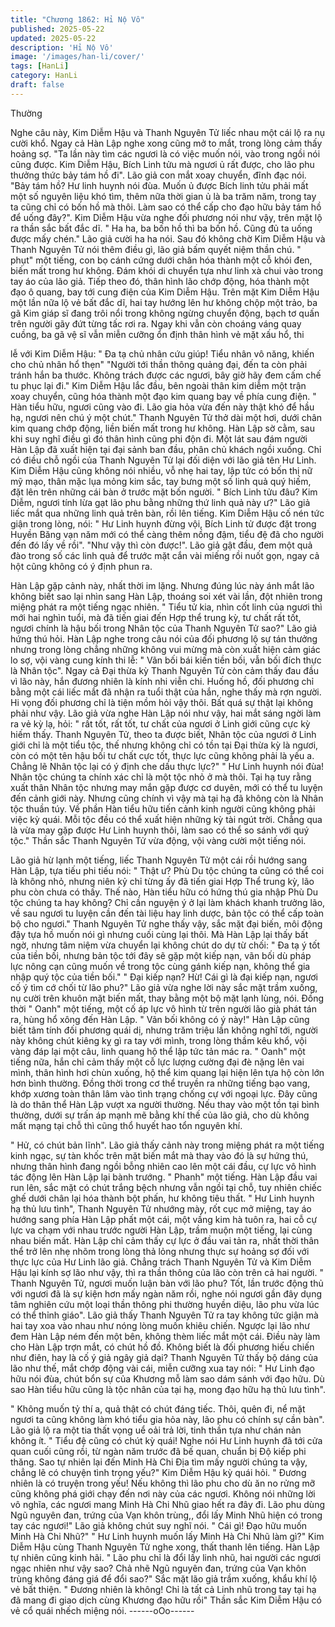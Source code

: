 ```yaml
---
title: "Chương 1862: Hỉ Nộ Vô"
published: 2025-05-22
updated: 2025-05-22
description: 'Hỉ Nộ Vô'
image: '/images/han-li/cover/'
tags: [HanLi]
category: HanLi
draft: false
---
```


Thường

Nghe câu này, Kim Diễm Hậu và Thanh Nguyên Tử liếc nhau một
cái lộ ra nụ cười khổ. Ngay cả Hàn Lập nghe xong cũng mở to
mắt, trong lòng cảm thấy hoảng sợ.
"Ta lần này tìm các ngươi là có việc muốn nói, vào trong ngồi nói
cũng được. Kim Diễm Hậu, Bích Linh tửu mà ngươi ủ rất được,
cho lão phu thưởng thức bảy tám hồ đi". Lão giả con mắt xoay
chuyển, đĩnh đạc nói.
"Bảy tám hồ? Hư linh huynh nói đùa. Muốn ủ được Bích linh tửu
phải mất một số nguyên liệu khó tìm, thêm nữa thời gian ủ là ba
trăm năm, trong tay ta cũng chỉ có bốn hồ mà thôi. Làm sao có
thể cấp cho đạo hữu bảy tám hồ để uống đây?". Kim Diễm Hậu
vừa nghe đối phương nói như vậy, trên mặt lộ ra thần sắc bất đắc
dĩ.
" Ha ha, ba bốn hồ thì ba bốn hồ. Cũng đủ ta uống được mấy
chén." Lão giả cười ha ha nói.
Sau đó không chờ Kim Diễm Hậu và Thanh Nguyên Tử nói thêm
điều gì, lão giả bấm quyết niệm thần chú. " phụt" một tiếng, con
bọ cánh cứng dưới chân hóa thành một cỗ khói đen, biến mất
trong hư không. Đám khói di chuyển tựa như linh xà chui vào
trong tay áo của lão giả. Tiếp theo đó, thân hình lão chớp động,
hóa thành một đạo ô quang, bay tới cung điện của Kim Diễm Hậu.
Trên mặt Kim Diễm Hậu một lần nữa lộ vẻ bất đắc dĩ, hai tay
hướng lên hư không chộp một trảo, ba gã Kim giáp sĩ đang trôi
nổi trong không ngừng chuyển động, bạch tơ quấn trên người gãy
đứt từng tấc rơi ra. Ngay khi vẫn còn choáng váng quay cuồng,
ba gã vệ sĩ vẫn miễn cưỡng ổn định thân hình vẻ mặt xấu hổ, thi

lễ với Kim Diễm Hậu:
" Đa tạ chủ nhân cứu giúp! Tiểu nhân vô năng, khiến cho chủ
nhân hổ thẹn"
"Người tới thần thông quảng đại, đến ta còn phải tránh hắn ba
thước. Không trách được các ngươi, bây giờ hãy đem cấm chế tu
phục lại đi." Kim Diễm Hậu lắc đầu, bên ngoài thân kim diễm một
trận xoay chuyển, cũng hóa thành một đạo kim quang bay về phía
cung điện.
" Hàn tiểu hữu, ngươi cũng vào đi. Lão gia hỏa vừa đến này thật
khó để hầu hạ, ngươi nên chú ý một chút." Thanh Nguyên Tử thở
dài một hơi, dưới chân kim quang chớp động, liền biến mất trong
hư không.
Hàn Lập sờ cằm, sau khi suy nghĩ điều gì đó thân hình cũng phi
độn đi.
Một lát sau đám người Hàn Lập đã xuất hiện tại đại sảnh ban
đầu, phân chủ khách ngồi xuống. Chỉ có điều chỗ ngồi của Thanh
Nguyên Tử lại đối diện với lão giả tên Hư Linh.
Kim Diễm Hậu cũng không nói nhiều, vỗ nhẹ hai tay, lập tức có
bốn thị nữ mỹ mạo, thân mặc lụa mỏng kim sắc, tay bưng một số
linh quả quý hiếm, đặt lên trên những cái bàn ở trước mặt bốn
người.
" Bích Linh tửu đâu? Kim Diễm, ngươi tính lừa gạt lão phu bằng
những thứ linh quả này ư?" Lão giả liếc mắt qua những linh quả
trên bàn, rồi lên tiếng.
Kim Diễm Hậu cố nén tức giận trong lòng, nói: " Hư Linh huynh
đừng vội, Bích Linh tử được đặt trong Huyền Băng vạn năm mới
có thể càng thêm nồng đậm, tiểu đệ đã cho người đến đó lấy về
rồi".
"Như vậy thì còn được!". Lão giả gật đầu, đem một quả đào trong
số các linh quả để trước mặt cắn vài miếng rồi nuốt gọn, ngay cả
hột cũng không có ý định phun ra.

Hàn Lập gặp cảnh này, nhất thời im lặng.
Nhưng đúng lúc này ánh mắt lão không biết sao lại nhìn sang Hàn
Lập, thoáng soi xét vài lần, đột nhiên trong miệng phát ra một
tiếng ngạc nhiên.
" Tiểu tử kia, nhìn cốt linh của ngươi thì mới hai nghìn tuổi, mà đã
tiến giai đến Hợp thể trung kỳ, tư chất rất tốt, ngươi chính là hậu
bối trong Nhân tộc của Thanh Nguyên Tử sao?" Lão giả hứng thú
hỏi.
Hàn Lập nghe trong câu nói của đối phương lộ sự tán thưởng
nhưng trong lòng chẳng những không vui mừng mà còn xuất hiện
cảm giác lo sợ, vội vàng cung kính thi lễ: " Vãn bối bái kiến tiền
bối, vẫn bối đích thực là Nhân tộc".
Ngay cả Đại thừa kỳ Thanh Nguyên Tử còn cảm thấy đau đầu vì
lão này, hắn đương nhiên là kính nhi viễn chi. Huống hồ, đối
phương chỉ bằng một cái liếc mắt đã nhận ra tuổi thật của hắn,
nghe thấy mà rợn người. Hi vọng đối phương chỉ là tiện mồm hỏi
vậy thôi. Bất quá sự thật lại không phải như vậy.
Lão giả vừa nghe Hàn Lập nói như vậy, hai mắt sáng ngời làm ra
vẻ kỳ lạ, hỏi: " rất tốt, rất tốt, tư chất của ngươi ở Linh giới cũng
cực kỳ hiếm thấy. Thanh Nguyên Tử, theo ta được biết, Nhân tộc
của ngươi ở Linh giới chỉ là một tiểu tộc, thế nhưng không chỉ có
tồn tại Đại thừa kỳ là ngươi, còn có một tên hậu bối tư chất cực
tốt, thực lực cũng không phải là yếu a. Chẳng lẽ Nhân tộc lại có ý
định che dấu thực lực?"
" Hư Linh huynh nói đùa! Nhân tộc chúng ta chính xác chỉ là một
tộc nhỏ ở mà thôi. Tại hạ tuy rằng xuất thân Nhân tộc nhưng may
mắn gặp được cơ duyên, mới có thể tu luyện đến cảnh giới này.
Nhưng cũng chính vì vậy mà tại hạ đã không còn là Nhân tộc
thuần túy. Về phần Hàn tiểu hữu tiến cảnh kinh người cũng không
phải việc kỳ quái. Mỗi tộc đều có thể xuất hiện những kỳ tài ngút
trời. Chẳng qua là vừa may gặp được Hư Linh huynh thôi, làm sao
có thể so sánh với quý tộc." Thần sắc Thanh Nguyên Tử vừa
động, vội vàng cười một tiếng nói.

Lão giả hừ lạnh một tiếng, liếc Thanh Nguyên Tử một cái rồi
hướng sang Hàn Lập, tựa tiếu phi tiếu nói:
" Thật ư? Phù Du tộc chúng ta cũng có thể coi là không nhỏ,
nhưng niên kỷ chỉ từng ấy đã tiến giai Hợp Thể trung kỳ, lão phu
còn chưa có thấy. Thế nào, Hàn tiểu hữu có hứng thú gia nhập
Phù Du tộc chúng ta hay không? Chỉ cần nguyện ý ở lại làm
khách khanh trưởng lão, về sau ngươi tu luyện cần đến tài liệu
hay linh dược, bản tộc có thể cấp toàn bộ cho ngươi."
Thanh Nguyên Tử nghe thấy vậy, sắc mặt đại biến, môi động đậy
tựa hồ muốn nói gì nhưng cuối cùng lại thôi. Mà Hàn Lập lại thấy
bất ngờ, nhưng tâm niệm vừa chuyển lại không chút do dự từ
chối:
" Đa tạ ý tốt của tiền bối, nhưng bản tộc tới đây sẽ gặp một kiếp
nạn, vãn bối dù pháp lực nông cạn cũng muốn về trong tộc cùng
gánh kiếp nạn, không thể gia nhập quý tộc của tiền bối."
" Đại kiếp nạn? Hừ! Cái gì là đại kiếp nạn, ngươi cố ý tìm cớ chối
từ lão phu?" Lão giả vừa nghe lời này sắc mặt trầm xuống, nụ
cười trên khuôn mặt biến mất, thay bằng một bộ mặt lạnh lùng,
nói. Đồng thời " Oanh" một tiếng, một cố áp lực vô hình từ trên
người lão già phát tán ra, hùng hổ xông đến Hàn Lập.
" Vãn bối không có ý này!"
Hàn Lập cũng biết tâm tính đối phương quái dị, nhưng trăm triệu
lần không nghĩ tới, người này không chút kiêng kỵ gì ra tay với
mình, trong lòng thầm kêu khổ, vội vàng đáp lại một câu, linh
quang hộ thể lập tức tản mác ra. " Oanh" một tiếng nữa, hắn chỉ
cảm thấy một cỗ lực lượng cường đại đè nặng lên vai mình, thân
hình hơi chùn xuống, hộ thể kim quang lại hiện lên tựa hộ còn lớn
hơn bình thường. Đồng thời trong cơ thể truyền ra những tiếng
bạo vang, khớp xương toàn thân lâm vào tình trạng chống cự với
ngoại lực. Đây cũng là do thân thể Hàn Lập vượt xa người
thường. Nếu thay vào một tồn tại bình thường, dưới sự trấn áp
mạnh mẽ bằng khí thế của lão giả, cho dù không mất mạng tại
chỗ thì cũng thổ huyết hao tổn nguyên khí.

" Hử, có chút bản lĩnh". Lão giả thấy cảnh này trong miệng phát ra
một tiếng kinh ngạc, sự tàn khốc trên mặt biến mắt mà thay vào
đó là sự hứng thú, nhưng thân hình đang ngồi bỗng nhiên cao lên
một cái đầu, cự lực vô hình tác động lên Hàn Lập lại bành trướng.
" Phanh" một tiếng. Hàn Lập đầu vai run lên, sắc mặt có chút
trắng bệch nhưng vẫn ngồi tại chỗ, tuy nhiên chiếc ghế dưới chân
lại hóa thành bột phấn, hư không tiêu thất.
" Hư Linh huynh hạ thủ lưu tình", Thanh Nguyên Tử nhướng mày,
rốt cục mở miệng, tay áo hướng sang phía Hàn Lập phất một cái,
một vầng kim hà tuôn ra, hai cỗ cự lực va chạm với nhau trước
người Hàn Lập, trầm muộn một tiếng, lại cùng nhau biến mất.
Hàn Lập chỉ cảm thấy cự lực ở đầu vai tản ra, nhất thời thân thể
trở lên nhẹ nhõm trong lòng thả lỏng nhưng thực sự hoảng sợ đối
với thực lực của Hư Linh lão giả. Chẳng trách Thanh Nguyên Tử
và Kim Diễm Hậu lại kính sợ lão như vậy, thì ra thần thông của
lão còn trên cả hai người.
" Thanh Nguyên Tử, ngươi muốn luận bàn với lão phu? Tốt, lần
trước động thủ với ngươi đã là sự kiện hơn mấy ngàn năm rồi,
nghe nói ngươi gần đây dụng tâm nghiên cứu một loại thần thông
phi thường huyền diệu, lão phu vừa lúc có thể thỉnh giáo". Lão giả
thấy Thanh Nguyên Tử ra tay không tức giận mà hai tay xoa vào
nhau như nóng lòng muốn khiêu chiến.
Ngược lại lão như đem Hàn Lập ném đến một bên, không thèm
liếc mắt một cái. Điều này làm cho Hàn Lập trợn mắt, có chút hồ
đồ. Không biết là đối phương hiếu chiến như điên, hay là cố ý giả
ngây giả dại?
Thanh Nguyên Tử thấy bộ dáng của lão như thế, mắt chớp động
vài cái, miễn cưỡng xua tay nói:
" Hư Linh đạo hữu nói đùa, chút bổn sự của Khương mỗ làm sao
dám sánh với đạo hữu. Dù sao Hàn tiểu hữu cũng là tộc nhân của
tại hạ, mong đạo hữu hạ thủ lưu tình".

" Không muốn tỷ thí a, quả thật có chút đáng tiếc. Thôi, quên đi,
nể mặt ngươi ta cũng không làm khó tiểu gia hỏa này, lão phu có
chính sự cần bàn". Lão giả lộ ra một tia thất vọng uể oải trả lời,
tinh thần tựa như chán nản không ít.
" Tiểu đệ cũng có chút kỳ quái! Nghe nói Hư Linh huynh đã tới
cửa quan cuối cũng rồi, từ ngàn năm trước đã bế quan, chuẩn bị
Độ kiếp phi thăng. Sao tự nhiên lại đến Minh Hà Chi Địa tìm mấy
người chúng ta vậy, chẳng lẽ có chuyện tình trọng yếu?" Kim
Diễm Hậu kỳ quái hỏi.
" Đương nhiên là có truyện trong yếu! Nếu không thì lão phu cho
dù ăn no rửng mỡ cũng không phá giới chạy đến nơi này của các
ngươi. Không nói những lời vô nghĩa, các ngươi mang Minh Hà
Chi Nhũ giao hết ra đây đi. Lão phu dùng Ngũ nguyên đan, trứng
của Vạn khôn trùng,, đổi lấy Minh Nhũ hiện có trong tay các
ngươi!" Lão giả không chút suy nghĩ nói.
" Cái gì! Đạo hữu muốn Minh Hà Chi Nhũ?"
" Hư Linh huynh muốn lấy Minh Hà Chi Nhũ làm gì?"
Kim Diễm Hậu cùng Thanh Nguyên Tử nghe xong, thất thanh lên
tiếng.
Hàn Lập tự nhiên cũng kinh hãi.
" Lão phu chỉ là đổi lấy linh nhũ, hai người các ngươi ngạc nhiên
như vậy sao? Chả nhẽ Ngũ nguyên đan, trứng của Vạn khôn
trùng không đáng giá để đổi sao?" Sắc mặt lão giả trầm xuống,
khẩu khí lộ vẻ bất thiện.
" Đương nhiên là không! Chỉ là tất cả Linh nhũ trong tay tại hạ đã
mang đi giao dịch cùng Khương đạo hữu rồi" Thần sắc Kim Diễm
Hậu có vẻ cổ quái nhếch miệng nói.
------oOo------
